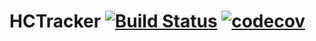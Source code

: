 # HCTracker [![Build Status](https://app.bitrise.io/app/5065ab869647a252/status.svg?token=gO3_0y2usmnRK9mbe2BgDA&branch=master)](https://app.bitrise.io/app/5065ab869647a252) [![codecov](https://codecov.io/gh/ezebongiovi/HCTracker/branch/master/graph/badge.svg?token=0BXAWEDU4Q)](https://codecov.io/gh/ezebongiovi/HCTracker)
